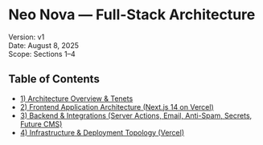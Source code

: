 # Neo Nova — Full-Stack Architecture
Version: v1  
Date: August 8, 2025  
Scope: Sections 1–4

## Table of Contents
- [1) Architecture Overview & Tenets](./01-architecture-overview-and-tenets.md)
- [2) Frontend Application Architecture (Next.js 14 on Vercel)](./02-frontend-application-architecture.md)
- [3) Backend & Integrations (Server Actions, Email, Anti-Spam, Secrets, Future CMS)](./03-backend-and-integrations.md)
- [4) Infrastructure & Deployment Topology (Vercel)](./04-infrastructure-and-deployment-topology.md)


